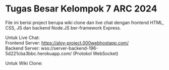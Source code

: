 # Tugas Besar Kelompok 7 ARC 2024
File ini berisi project berupa wiki clone dan live chat dengan frontend HTML, CSS, JS dan backend Node.JS ber-framework Express. <br />

Untuk Live Chat:<br />
Frontend Server: https://aloy-project.000webhostapp.com/<br />
Backend Server: wss://server-backend-196-5d221cba3bbc.herokuapp.com/ (Protokol WebSocket)<br />

Untuk Wiki Clone:<br />
